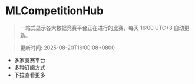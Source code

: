 # MLCompetitionHub

> 一站式显示各大数据竞赛平台正在进行的比赛，每天 16:00 UTC+8 自动更新。
  
> 更新时间: 2025-08-20T16:00:08+0800 

* 多家竞赛平台
* 多种订阅方式
* 下拉查看更多